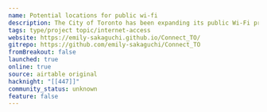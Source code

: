 ```yaml
---
name: Potential locations for public wi-fi
description: The City of Toronto has been expanding its public Wi-Fi program in spaces such as community centres and community housing. As the City looks to further implement its free Wi-Fi program, interviews with community stakeholders have emphasized the need for Wi-Fi connectivity in third spaces, such as public parks.
tags: type/project topic/internet-access
website: https://emily-sakaguchi.github.io/Connect_TO/
gitrepo: https://github.com/emily-sakaguchi/Connect_TO
fromBreakout: false
launched: true
online: true
source: airtable original
hacknight: "[[447]]"
community_status: unknown
feature: false
---
```

